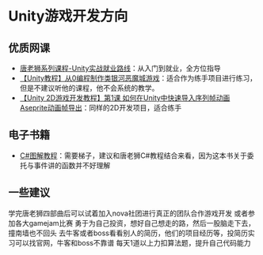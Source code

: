 # Unity游戏开发方向

## 优质网课

- [唐老狮系列课程-Unity实战就业路线](https://www.yxtown.com/)：从入门到就业，全方位指导
- [【Unity教程】从0编程制作类银河恶魔城游戏](https://www.bilibili.com/video/BV1cM4y1p7RF/?spm_id_from=333.1387.favlist.content.click&vd_source=2aeb5d9a308229dc9ba1b44e455ea94b)：适合作为练手项目进行练习，但是不建议听他的课程，他不会系统的教学。
- [【Unity 2D游戏开发教程】第1课 如何在Unity中快速导入序列帧动画 Aseprite动画帧导出](https://www.bilibili.com/video/BV1sE411L7kV?spm_id_from=333.788.videopod.sections&vd_source=2aeb5d9a308229dc9ba1b44e455ea94b)：同样的2D开发项目，适合练手

## 电子书籍

- [C#图解教程](https://z-lib.gs/book/19294370/75cc92/c%E5%9B%BE%E8%A7%A3%E6%95%99%E7%A8%8B%E7%AC%AC5%E7%89%88.html)：需要梯子，建议和唐老狮C#教程结合来看，因为这本书关于委托与事件讲的函数并不好理解

## 一些建议
学完唐老狮四部曲后可以试着加入nova社团进行真正的团队合作游戏开发
或者参加各大gamejam比赛
勇于为自己投资，想好自己想走的路，然后一股脑走下去，撞南墙也不回头
去牛客或者boss看看别人的简历，他们的项目经历等，投简历实习可以找官网，牛客和boss不靠谱
每天1道以上力扣算法题，提升自己代码能力

